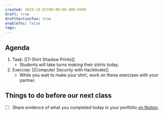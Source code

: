 ```yaml
---
created: 2024-10-01T00:00:00.000-0400
draft: true
draftSectionTwo: true
enableToc: false
tags:
---
```

## Agenda
1. Task: [[T-Shirt Shadow Prints]]
	- Students will take turns making their shirts today.
1. Exercise: [[Computer Security with Hacktivate]]
	- While you wait to make your shirt, work on these exercises with your partner.
## Things to do before our next class
- [ ] Share evidence of what you completed today in your portfolio [on Notion](https://notion.so).